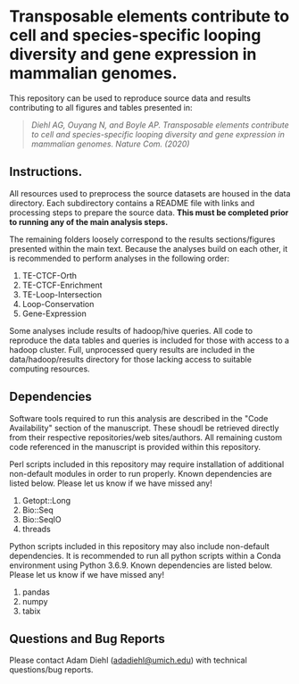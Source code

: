 # Transposable elements contribute to cell and species-specific looping diversity and gene expression in mammalian genomes.

This repository can be used to reproduce source data and results contributing to all figures and tables presented in:

>*Diehl AG, Ouyang N, and Boyle AP. Transposable elements contribute to cell and species-specific looping diversity and gene expression in mammalian genomes. Nature Com. (2020)*

## Instructions.

All resources used to preprocess the source datasets are housed in the data directory. Each subdirectory contains a README file with links and processing steps to prepare the source data. **This must be completed prior to running any of the main analysis steps.**

The remaining folders loosely correspond to the results sections/figures presented within the main text. Because the analyses build on each other, it is recommended to perform analyses in the following order:

1. TE-CTCF-Orth
2. TE-CTCF-Enrichment
3. TE-Loop-Intersection
4. Loop-Conservation
5. Gene-Expression

Some analyses include results of hadoop/hive queries. All code to reproduce the data tables and queries is included for those with access to a hadoop cluster. Full, unprocessed query results are included in the data/hadoop/results directory for those lacking access to suitable computing resources.

## Dependencies
Software tools required to run this analysis are described in the "Code Availability" section of the manuscript. These shoudl be retrieved directly from their respective repositories/web sites/authors. All remaining custom code referenced in the manuscript is provided within this repository.

Perl scripts included in this repository may require installation of additional non-default modules in order to run properly. Known dependencies are listed below. Please let us know if we have missed any!

1. Getopt::Long
2. Bio::Seq
3. Bio::SeqIO
4. threads

Python scripts included in this repository may also include non-default dependencies. It is recommended to run all python scripts within a Conda environment using Python 3.6.9. Known dependencies are listed below. Please let us know if we have missed any!

1. pandas
2. numpy
3. tabix

## Questions and Bug Reports
Please contact Adam Diehl (adadiehl@umich.edu) with technical questions/bug reports.
